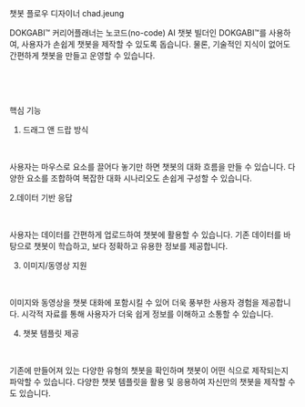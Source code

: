 챗봇 플로우 디자이너
chad.jeung

DOKGABI™ 커리어플래너는 노코드(no-code) AI 챗봇 빌더인 DOKGABI™를 사용하여, 사용자가 손쉽게 챗봇을 제작할 수 있도록 돕습니다.
물론, 기술적인 지식이 없어도 간편하게 챗봇을 만들고 운영할 수 있습니다.
‍

‍


‍

핵심 기능
1. 드래그 앤 드랍 방식
‍


‍

사용자는 마우스로 요소를 끌어다 놓기만 하면 챗봇의 대화 흐름을 만들 수 있습니다.
다양한 요소를 조합하여 복잡한 대화 시나리오도 손쉽게 구성할 수 있습니다.
‍

2.데이터 기반 응답
‍


‍

사용자는 데이터를 간편하게 업로드하여 챗봇에 활용할 수 있습니다.
기존 데이터를 바탕으로 챗봇이 학습하고, 보다 정확하고 유용한 정보를 제공합니다.
‍

3. 이미지/동영상 지원
‍


‍

이미지와 동영상을 챗봇 대화에 포함시킬 수 있어 더욱 풍부한 사용자 경험을 제공합니다.
시각적 자료를 통해 사용자가 더욱 쉽게 정보를 이해하고 소통할 수 있습니다.
‍

4. 챗봇 템플릿 제공
‍


‍

기존에 만들어져 있는 다양한 유형의 챗봇을 확인하며 챗봇이 어떤 식으로 제작되는지 파악할 수 있습니다.
다양한 챗봇 템플릿을 활용 및 응용하여 자신만의 챗봇을 제작할 수도 있습니다.